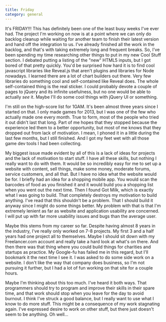 ```yaml
---
title: Friday
category: general
---
```

It's FRIDAY!!! This has definitely been one of the least busy weeks I've ever had. The project I'm working on now is at a point where we can only do backlog cleanup while waiting for another team to finish their latest version and hand off the integration to us. I've already finished all the work in the backlog, and that's with taking extremely long and frequent breaks. So, I've been spending my time researching other things to put in my new Cool Stuff section. I debated putting a listing of the "new" HTML5 inputs, but I got bored of that pretty quickly. You'd be surprised how hard it is to find cool javascript libraries like Reveal.js that aren't plugins and libraries for Node nowadays. I learned there are a lot of chart builders out there. Very few libraries do something cool and self-contained like Reveal does. The whole self-contained thing is the real sticker. I could probably devote a couple of pages to jQuery and its infinite usefulness, but no one would be able to actually *see* it. Maybe I'll do some cool things with jQuery UI or something.

I'm still on the high-score list for 1GAM. It's been almost three years since I started on that. I only made games for 2013, but I was one of the few who actually made one every month. True to form, most of the people who tried it out didn't last that long. Part of me hopes that they stopped because the experience led them to a better opportunity, but most of me knows that they dropped out from lack of motivation. I mean, I phoned it in a little during the last few months, but I still finished. And I got my feet wet with all those game dev tools I had been collecting.

My biggest issue made evident by all of this is a lack of ideas for projects and the lack of motivation to start stuff. I have all these skills, but nothing I really want to do with them. It would be so incredibly easy for me to set up a website with content, sell things, make some money, moderate forums, service customers, and all that. But I have no idea what the website would be for. I briefly had an idea for a shopping mobile app. You would scan the barcodes of food as you finished it and it would build you a shopping list when you went out the next time. Then I found Got Milk, which is exactly what I was going to build. That completely destroys my motivation to build anything. I've read that this shouldn't be a problem. That I should build it anyway since I might do some things better. My problem with that is that I'm extremely lenient as far as website and application usability are concerned. I will put up with far more usability issues and bugs than the average user.

Maybe this stems from my career so far. Despite having almost 8 years in the industry, I've really only worked on 7-8 projects. My first 3 and a half years had one project all to themselves. Maybe I should sit down with my Freelancer.com account and really take a hard look at what's on there. And then there was that thing where you could build things for charities and startups as practice. My Google-fu has failed me in this regard, but I'll bookmark it the next time I see it. I was asked to do some side work on a website. I don't like the way that company does business, so I'm not pursuing it further, but I had a lot of fun working on that site for a couple hours.

Maybe I'm thinking about this too much. I've heard it both ways. That programmers should try to program and improve their skills in their spare time, and that work should stop when you leave for the day to avoid burnout. I think I've struck a good balance, but I really want to use what I know to do more stuff. This might be a consequence of my work stagnating again. I've expressed desire to work on other stuff, but there just doesn't seem to be anything. Oh well... 